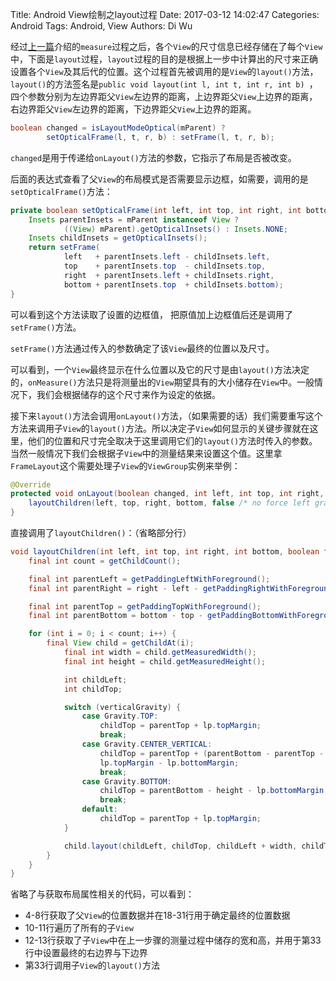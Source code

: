Title: Android View绘制之layout过程
Date: 2017-03-12 14:02:47
Categories: Android
Tags: Android, View
Authors: Di Wu


经过[上一篇](http://www.viseator.xyz/2017/03/10/android_view_onMeasure/)介绍的`measure`过程之后，各个`View`的尺寸信息已经存储在了每个`View`中，下面是`layout`过程，`layout`过程的目的是根据上一步中计算出的尺寸来正确设置各个`View`及其后代的位置。这个过程首先被调用的是`View`的`layout()`方法，`layout()`的方法签名是`public void layout(int l, int t, int r, int b) `，四个参数分别为左边界距父`View`左边界的距离，上边界距父`View`上边界的距离，右边界距父`View`左边界的距离，下边界距父`View`上边界的距离。

```java
boolean changed = isLayoutModeOptical(mParent) ?
        setOpticalFrame(l, t, r, b) : setFrame(l, t, r, b);
```

`changed`是用于传递给`onLayout()`方法的参数，它指示了布局是否被改变。

后面的表达式查看了父`View`的布局模式是否需要显示边框，如需要，调用的是`setOpticalFrame()`方法：

```java
private boolean setOpticalFrame(int left, int top, int right, int bottom) {
    Insets parentInsets = mParent instanceof View ?
            ((View) mParent).getOpticalInsets() : Insets.NONE;
    Insets childInsets = getOpticalInsets();
    return setFrame(
            left   + parentInsets.left - childInsets.left,
            top    + parentInsets.top  - childInsets.top,
            right  + parentInsets.left + childInsets.right,
            bottom + parentInsets.top  + childInsets.bottom);
}
```

 可以看到这个方法读取了设置的边框值， 把原值加上边框值后还是调用了`setFrame()`方法。

`setFrame()`方法通过传入的参数确定了该`View`最终的位置以及尺寸。

可以看到，一个`View`最终显示在什么位置以及它的尺寸是由`layout()`方法决定的，`onMeasure()`方法只是将测量出的`View`期望具有的大小储存在`View`中。一般情况下，我们会根据储存的这个尺寸来作为设定的依据。

接下来`layout()`方法会调用`onLayout()`方法，（如果需要的话）我们需要重写这个方法来调用子`View`的`layout()`方法。所以决定子`View`如何显示的关键步骤就在这里，他们的位置和尺寸完全取决于这里调用它们的`layout()`方法时传入的参数。当然一般情况下我们会根据子`View`中的测量结果来设置这个值。这里拿`FrameLayout`这个需要处理子`View`的`ViewGroup`实例来举例：

```java
@Override
protected void onLayout(boolean changed, int left, int top, int right, int bottom) {
    layoutChildren(left, top, right, bottom, false /* no force left gravity */);
}
```

直接调用了`layoutChildren()`：（省略部分行）

```java
void layoutChildren(int left, int top, int right, int bottom, boolean forceLeftGravity) {
    final int count = getChildCount();

    final int parentLeft = getPaddingLeftWithForeground();
    final int parentRight = right - left - getPaddingRightWithForeground();

    final int parentTop = getPaddingTopWithForeground();
    final int parentBottom = bottom - top - getPaddingBottomWithForeground();

    for (int i = 0; i < count; i++) {
        final View child = getChildAt(i);
            final int width = child.getMeasuredWidth();
            final int height = child.getMeasuredHeight();

            int childLeft;
            int childTop;

            switch (verticalGravity) {
                case Gravity.TOP:
                    childTop = parentTop + lp.topMargin;
                    break;
                case Gravity.CENTER_VERTICAL:
                    childTop = parentTop + (parentBottom - parentTop - height) / 2 +
                    lp.topMargin - lp.bottomMargin;
                    break;
                case Gravity.BOTTOM:
                    childTop = parentBottom - height - lp.bottomMargin;
                    break;
                default:
                    childTop = parentTop + lp.topMargin;
            }

            child.layout(childLeft, childTop, childLeft + width, childTop + height);
        }
    }
}
```

省略了与获取布局属性相关的代码，可以看到：

*   4-8行获取了父`View`的位置数据并在18-31行用于确定最终的位置数据
*   10-11行遍历了所有的子`View`
*   12-13行获取了子`View`中在上一步骤的测量过程中储存的宽和高，并用于第33行中设置最终的右边界与下边界
*   第33行调用子`View`的`layout()`方法
